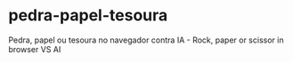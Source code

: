 # pedra-papel-tesoura
Pedra, papel ou tesoura no navegador contra IA - Rock, paper or scissor in browser VS AI
